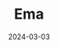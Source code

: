 ---
title: 'Ema'
link: https://www.emachicago.com
description: Ema is a Mediterranean restaurant in River North. At the core of the menu are spreads, dips and mezze, Mediterranean small plates meant for sharing.
tags: []
content-type: good eats
date: 2024-03-03
---
